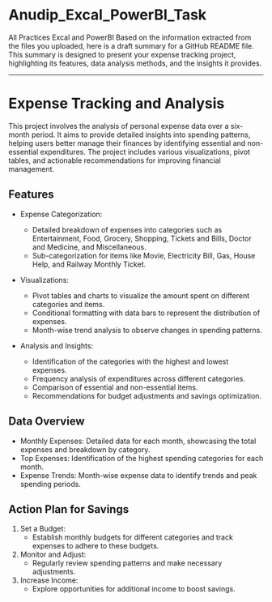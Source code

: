 # Anudip_Excal_PowerBI_Task
All Practices Excal and PowerBI
Based on the information extracted from the files you uploaded, here is a draft summary for a GitHub README file. This summary is designed to present your expense tracking project, highlighting its features, data analysis methods, and the insights it provides.

---

# Expense Tracking and Analysis

This project involves the analysis of personal expense data over a six-month period. It aims to provide detailed insights into spending patterns, helping users better manage their finances by identifying essential and non-essential expenditures. The project includes various visualizations, pivot tables, and actionable recommendations for improving financial management.

## Features

- Expense Categorization: 
  - Detailed breakdown of expenses into categories such as Entertainment, Food, Grocery, Shopping, Tickets and Bills, Doctor and Medicine, and Miscellaneous.
  - Sub-categorization for items like Movie, Electricity Bill, Gas, House Help, and Railway Monthly Ticket.

- Visualizations:
  - Pivot tables and charts to visualize the amount spent on different categories and items.
  - Conditional formatting with data bars to represent the distribution of expenses.
  - Month-wise trend analysis to observe changes in spending patterns.

- Analysis and Insights:
  - Identification of the categories with the highest and lowest expenses.
  - Frequency analysis of expenditures across different categories.
  - Comparison of essential and non-essential items.
  - Recommendations for budget adjustments and savings optimization.

## Data Overview

- Monthly Expenses: Detailed data for each month, showcasing the total expenses and breakdown by category.
- Top Expenses: Identification of the highest spending categories for each month.
- Expense Trends: Month-wise expense data to identify trends and peak spending periods.

## Action Plan for Savings

1. Set a Budget: 
   - Establish monthly budgets for different categories and track expenses to adhere to these budgets.
2. Monitor and Adjust: 
   - Regularly review spending patterns and make necessary adjustments.
3. Increase Income: 
   - Explore opportunities for additional income to boost savings.


